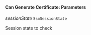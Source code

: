 

#### Can Generate Certificate: Parameters  
  
<article>

*sessionState* `SsmSessionState` 

Session state to check

</article>

